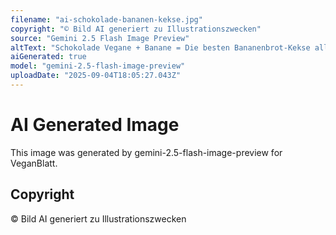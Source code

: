 ```yaml
---
filename: "ai-schokolade-bananen-kekse.jpg"
copyright: "© Bild AI generiert zu Illustrationszwecken"
source: "Gemini 2.5 Flash Image Preview"
altText: "Schokolade Vegane + Banane = Die besten Bananenbrot-Kekse aller Zeiten"
aiGenerated: true
model: "gemini-2.5-flash-image-preview"
uploadDate: "2025-09-04T18:05:27.043Z"
---
```


# AI Generated Image

This image was generated by gemini-2.5-flash-image-preview for VeganBlatt.

## Copyright
© Bild AI generiert zu Illustrationszwecken
